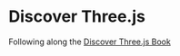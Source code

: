 # Discover Three.js

Following along the [Discover Three.js Book](https://discoverthreejs.com/book/)
